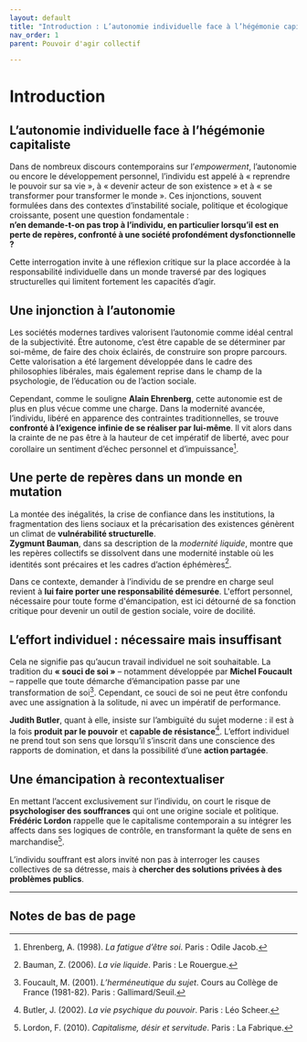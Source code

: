 ```yaml
---
layout: default
title: "Introduction : L’autonomie individuelle face à l’hégémonie capitaliste"
nav_order: 1
parent: Pouvoir d'agir collectif

---
```


# Introduction  
## L’autonomie individuelle face à l’hégémonie capitaliste

Dans de nombreux discours contemporains sur l’*empowerment*, l’autonomie ou encore le développement personnel, l’individu est appelé à « reprendre le pouvoir sur sa vie », à « devenir acteur de son existence » et à « se transformer pour transformer le monde ». Ces injonctions, souvent formulées dans des contextes d’instabilité sociale, politique et écologique croissante, posent une question fondamentale :  
**n’en demande-t-on pas trop à l’individu, en particulier lorsqu’il est en perte de repères, confronté à une société profondément dysfonctionnelle ?**

Cette interrogation invite à une réflexion critique sur la place accordée à la responsabilité individuelle dans un monde traversé par des logiques structurelles qui limitent fortement les capacités d’agir.

## Une injonction à l’autonomie

Les sociétés modernes tardives valorisent l’autonomie comme idéal central de la subjectivité. Être autonome, c’est être capable de se déterminer par soi-même, de faire des choix éclairés, de construire son propre parcours. Cette valorisation a été largement développée dans le cadre des philosophies libérales, mais également reprise dans le champ de la psychologie, de l’éducation ou de l’action sociale.

Cependant, comme le souligne **Alain Ehrenberg**, cette autonomie est de plus en plus vécue comme une charge. Dans la modernité avancée, l’individu, libéré en apparence des contraintes traditionnelles, se trouve **confronté à l’exigence infinie de se réaliser par lui-même**. Il vit alors dans la crainte de ne pas être à la hauteur de cet impératif de liberté, avec pour corollaire un sentiment d’échec personnel et d’impuissance[^1].

## Une perte de repères dans un monde en mutation

La montée des inégalités, la crise de confiance dans les institutions, la fragmentation des liens sociaux et la précarisation des existences génèrent un climat de **vulnérabilité structurelle**.  
**Zygmunt Bauman**, dans sa description de la *modernité liquide*, montre que les repères collectifs se dissolvent dans une modernité instable où les identités sont précaires et les cadres d’action éphémères[^2].

Dans ce contexte, demander à l’individu de se prendre en charge seul revient à **lui faire porter une responsabilité démesurée**. L'effort personnel, nécessaire pour toute forme d'émancipation, est ici détourné de sa fonction critique pour devenir un outil de gestion sociale, voire de docilité.

## L’effort individuel : nécessaire mais insuffisant

Cela ne signifie pas qu’aucun travail individuel ne soit souhaitable. La tradition du **« souci de soi »** – notamment développée par **Michel Foucault** – rappelle que toute démarche d’émancipation passe par une transformation de soi[^3]. Cependant, ce souci de soi ne peut être confondu avec une assignation à la solitude, ni avec un impératif de performance.

**Judith Butler**, quant à elle, insiste sur l’ambiguïté du sujet moderne : il est à la fois **produit par le pouvoir** et **capable de résistance**[^4]. L’effort individuel ne prend tout son sens que lorsqu’il s’inscrit dans une conscience des rapports de domination, et dans la possibilité d’une **action partagée**.

## Une émancipation à recontextualiser

En mettant l’accent exclusivement sur l’individu, on court le risque de **psychologiser des souffrances** qui ont une origine sociale et politique. **Frédéric Lordon** rappelle que le capitalisme contemporain a su intégrer les affects dans ses logiques de contrôle, en transformant la quête de sens en marchandise[^5].

L’individu souffrant est alors invité non pas à interroger les causes collectives de sa détresse, mais à **chercher des solutions privées à des problèmes publics**.

---

## Notes de bas de page

[^1]: Ehrenberg, A. (1998). *La fatigue d’être soi*. Paris : Odile Jacob.
[^2]: Bauman, Z. (2006). *La vie liquide*. Paris : Le Rouergue.
[^3]: Foucault, M. (2001). *L’herméneutique du sujet*. Cours au Collège de France (1981-82). Paris : Gallimard/Seuil.
[^4]: Butler, J. (2002). *La vie psychique du pouvoir*. Paris : Léo Scheer.
[^5]: Lordon, F. (2010). *Capitalisme, désir et servitude*. Paris : La Fabrique.


